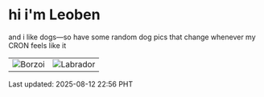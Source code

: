 # hi i'm Leoben

and i like dogs—so have some random dog pics that change whenever my CRON feels like it

|  |  |
|--------|----------|
| ![Borzoi](https://random-dog-vercel.vercel.app/api/random-borzoi?v=1755010598) | ![Labrador](https://random-dog-vercel.vercel.app/api/random-labrador?v=1755010598) |

Last updated: 2025-08-12 22:56 PHT
